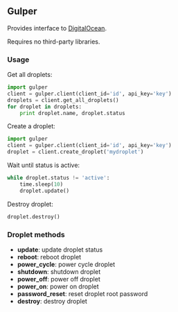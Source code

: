## Gulper

Provides interface to [DigitalOcean](https://www.digitalocean.com).

Requires no third-party libraries.

### Usage

Get all droplets:

```python
import gulper
client = gulper.client(client_id='id', api_key='key')
droplets = client.get_all_droplets()
for droplet in droplets:
    print droplet.name, droplet.status
```

Create a droplet:
```python
import gulper
client = gulper.client(client_id='id', api_key='key')
droplet = client.create_droplet('mydroplet')
```

Wait until status is active:
```python
while droplet.status != 'active':
    time.sleep(10)
    droplet.update()
```

Destroy droplet:
```python
droplet.destroy()
```

### Droplet methods

- **update**: update droplet status
- **reboot**: reboot droplet
- **power_cycle**: power cycle droplet
- **shutdown**: shutdown droplet
- **power_off**: power off droplet
- **power_on**: power on droplet
- **password\_reset**: reset droplet root password
- **destroy**: destroy droplet
